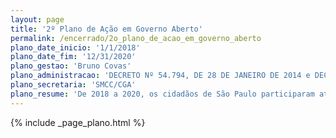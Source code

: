```yaml
---
layout: page
title: '2º Plano de Ação em Governo Aberto'
permalink: /encerrado/2o_plano_de_acao_em_governo_aberto
plano_date_inicio: '1/1/2018'
plano_date_fim: '12/31/2020'
plano_gestao: 'Bruno Covas'
plano_administracao: 'DECRETO Nº 54.794, DE 28 DE JANEIRO DE 2014 e DECRETO Nº 58.115 DE 1 DE MARÇO DE 2018'
plano_secretaria: 'SMCC/CGA'
plano_resume: 'De 2018 a 2020, os cidadãos de São Paulo participaram ativamente da cocriação e coimplementação do 2º Plano de Ação em Governo Aberto. A Prefeitura instituiu o Fórum de Gestão Compartilhada (FGC) em 2018, envolvendo representantes acadêmicos, movimentos sociais, organizações da sociedade civil e do Comitê Intersecretarial de Governo Aberto (CIGA-SP). O plano foi integrado ao Programa de Metas da cidade e reconhecido como finalista em um prêmio municipal. Os cinco compromissos estabelecidos foram integralmente cumpridos durante sua vigência, abordando temas como orçamento participativo, descentralização e desenvolvimento local, sistemas de informação e transparência, educação e combate à corrupção. As ações incluíram institucionalizar o orçamento participativo, vincular os gastos públicos aos planos de ação desenvolvidos com participação social, desenvolver a integração entre os sistemas de informação, promover atividades de letramento de cidadania nas escolas e instituir a fiscalização cidadã nos processos licitatórios.'
---
```

<div>
{% include _page_plano.html %}
</div>
